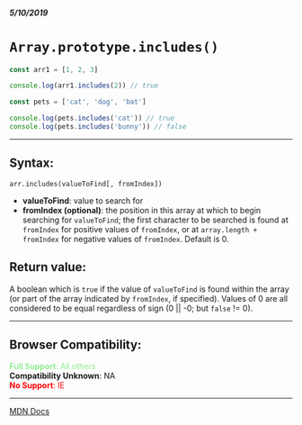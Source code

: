 ##### 5/10/2019
# `Array.prototype.includes()`

```js
const arr1 = [1, 2, 3]

console.log(arr1.includes(2)) // true

const pets = ['cat', 'dog', 'bat']

console.log(pets.includes('cat')) // true
console.log(pets.includes('bunny')) // false
```

---

## Syntax:
`arr.includes(valueToFind[, fromIndex])`

* **valueToFind**: value to search for
* **fromIndex (optional)**: the position in this array at which to begin searching for `valueToFind`; the first character to be searched is found at `fromIndex` for positive values of `fromIndex`, or at `array.length + fromIndex` for negative values of `fromIndex`.  Default is 0.

## Return value:
A boolean which is `true` if the value of `valueToFind` is found within the array (or part of the array indicated by `fromIndex`, if specified).  Values of 0 are all considered to be equal regardless of sign (0 || -0; but `false` != 0).

---

## Browser Compatibility:
<span style="color: lightgreen">**Full Support**: All others</span>  
**Compatibility Unknown**: NA  
<span style="color: red">**No Support**: IE</span>

---

[MDN Docs](https://developer.mozilla.org/en-US/docs/Web/JavaScript/Reference/Global_Objects/Array/includes)
